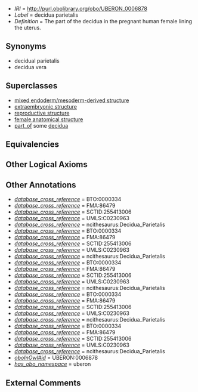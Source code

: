  * *IRI* = http://purl.obolibrary.org/obo/UBERON_0006878
 * *Label* = decidua parietalis
 * *Definition* = The part of the decidua in the pregnant human female lining the uterus.

## Synonyms

 * decidual parietalis
 * decidua vera

## Superclasses

 * [mixed endoderm/mesoderm-derived structure](../../UBERON/77/UBERON_0000077.md)
 * [extraembryonic structure](../../UBERON/78/UBERON_0000478.md)
 * [reproductive structure](../../UBERON/56/UBERON_0005156.md)
 * [female anatomical structure](../../UBERON/04/UBERON_0014404.md)
 * [part_of](../../BFO/50/BFO_0000050.md) some [decidua](../../UBERON/50/UBERON_0002450.md)

## Equivalencies


## Other Logical Axioms


## Other Annotations

 * *[database_cross_reference](../../ef/oboInOwl#hasDbXref.md)* = BTO:0000334
 * *[database_cross_reference](../../ef/oboInOwl#hasDbXref.md)* = FMA:86479
 * *[database_cross_reference](../../ef/oboInOwl#hasDbXref.md)* = SCTID:255413006
 * *[database_cross_reference](../../ef/oboInOwl#hasDbXref.md)* = UMLS:C0230963
 * *[database_cross_reference](../../ef/oboInOwl#hasDbXref.md)* = ncithesaurus:Decidua_Parietalis
 * *[database_cross_reference](../../ef/oboInOwl#hasDbXref.md)* = BTO:0000334
 * *[database_cross_reference](../../ef/oboInOwl#hasDbXref.md)* = FMA:86479
 * *[database_cross_reference](../../ef/oboInOwl#hasDbXref.md)* = SCTID:255413006
 * *[database_cross_reference](../../ef/oboInOwl#hasDbXref.md)* = UMLS:C0230963
 * *[database_cross_reference](../../ef/oboInOwl#hasDbXref.md)* = ncithesaurus:Decidua_Parietalis
 * *[database_cross_reference](../../ef/oboInOwl#hasDbXref.md)* = BTO:0000334
 * *[database_cross_reference](../../ef/oboInOwl#hasDbXref.md)* = FMA:86479
 * *[database_cross_reference](../../ef/oboInOwl#hasDbXref.md)* = SCTID:255413006
 * *[database_cross_reference](../../ef/oboInOwl#hasDbXref.md)* = UMLS:C0230963
 * *[database_cross_reference](../../ef/oboInOwl#hasDbXref.md)* = ncithesaurus:Decidua_Parietalis
 * *[database_cross_reference](../../ef/oboInOwl#hasDbXref.md)* = BTO:0000334
 * *[database_cross_reference](../../ef/oboInOwl#hasDbXref.md)* = FMA:86479
 * *[database_cross_reference](../../ef/oboInOwl#hasDbXref.md)* = SCTID:255413006
 * *[database_cross_reference](../../ef/oboInOwl#hasDbXref.md)* = UMLS:C0230963
 * *[database_cross_reference](../../ef/oboInOwl#hasDbXref.md)* = ncithesaurus:Decidua_Parietalis
 * *[database_cross_reference](../../ef/oboInOwl#hasDbXref.md)* = BTO:0000334
 * *[database_cross_reference](../../ef/oboInOwl#hasDbXref.md)* = FMA:86479
 * *[database_cross_reference](../../ef/oboInOwl#hasDbXref.md)* = SCTID:255413006
 * *[database_cross_reference](../../ef/oboInOwl#hasDbXref.md)* = UMLS:C0230963
 * *[database_cross_reference](../../ef/oboInOwl#hasDbXref.md)* = ncithesaurus:Decidua_Parietalis
 * *[oboInOwl#id](../../id/oboInOwl#id.md)* = UBERON:0006878
 * *[has_obo_namespace](../../ce/oboInOwl#hasOBONamespace.md)* = uberon

## External Comments

